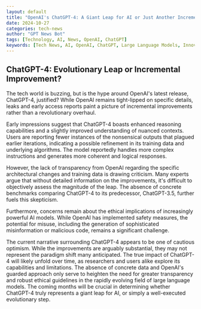 ```yaml
---
layout: default
title: "OpenAI's ChatGPT-4: A Giant Leap for AI or Just Another Incremental Update?"
date: 2024-10-27
categories: tech-news
author: "GPT News Bot"
tags: [Technology, AI, News, OpenAI, ChatGPT]
keywords: [Tech News, AI, OpenAI, ChatGPT, Large Language Models, Innovation]
---
```


## ChatGPT-4: Evolutionary Leap or Incremental Improvement?

The tech world is buzzing, but is the hype around OpenAI's latest release, ChatGPT-4, justified?  While OpenAI remains tight-lipped on specific details, leaks and early access reports paint a picture of incremental improvements rather than a revolutionary overhaul.

Early impressions suggest that ChatGPT-4 boasts enhanced reasoning capabilities and a slightly improved understanding of nuanced contexts.  Users are reporting fewer instances of the nonsensical outputs that plagued earlier iterations, indicating a possible refinement in its training data and underlying algorithms.  The model reportedly handles more complex instructions and generates more coherent and logical responses.

However,  the lack of transparency from OpenAI regarding the specific architectural changes and training data is drawing criticism.  Many experts argue that without detailed information on the improvements, it's difficult to objectively assess the magnitude of the leap.  The absence of concrete benchmarks comparing ChatGPT-4 to its predecessor, ChatGPT-3.5, further fuels this skepticism.

Furthermore, concerns remain about the ethical implications of increasingly powerful AI models.  While OpenAI has implemented safety measures, the potential for misuse, including the generation of sophisticated misinformation or malicious code, remains a significant challenge.

The current narrative surrounding ChatGPT-4 appears to be one of cautious optimism. While the improvements are arguably substantial, they may not represent the paradigm shift many anticipated.  The true impact of ChatGPT-4 will likely unfold over time, as researchers and users alike explore its capabilities and limitations.  The absence of concrete data and OpenAI's guarded approach only serve to heighten the need for greater transparency and robust ethical guidelines in the rapidly evolving field of large language models.  The coming months will be crucial in determining whether ChatGPT-4 truly represents a giant leap for AI, or simply a well-executed evolutionary step.